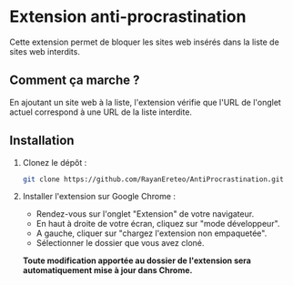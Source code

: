 # Extension anti-procrastination
Cette extension permet de bloquer les sites web insérés dans la liste de sites web interdits.

## Comment ça marche ?
En ajoutant un site web à la liste, l'extension vérifie que l'URL de l'onglet actuel correspond à une URL de la liste interdite.

## Installation
1. Clonez le dépôt :
   ```bash
   git clone https://github.com/RayanEreteo/AntiProcrastination.git

2. Installer l'extension sur Google Chrome :
   - Rendez-vous sur l'onglet "Extension" de votre navigateur.
   - En haut à droite de votre écran, cliquez sur "mode développeur".
   - A gauche, cliquer sur "chargez l'extension non empaquetée".
   - Sélectionner le dossier que vous avez cloné.
   
   **Toute modification apportée au dossier de l'extension sera automatiquement mise à jour dans Chrome.**
